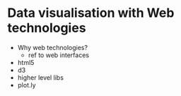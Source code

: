 # Data visualisation with Web technologies  

- Why web technologies?  
  - ref to web interfaces
- html5  
- d3  
- higher level libs  
- plot.ly  
